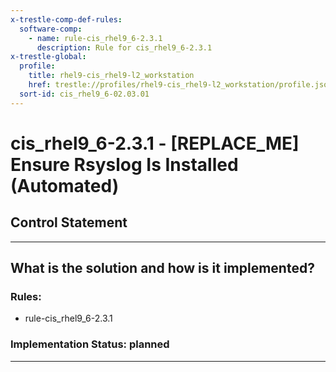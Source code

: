 ```yaml
---
x-trestle-comp-def-rules:
  software-comp:
    - name: rule-cis_rhel9_6-2.3.1
      description: Rule for cis_rhel9_6-2.3.1
x-trestle-global:
  profile:
    title: rhel9-cis_rhel9-l2_workstation
    href: trestle://profiles/rhel9-cis_rhel9-l2_workstation/profile.json
  sort-id: cis_rhel9_6-02.03.01
---
```


# cis_rhel9_6-2.3.1 - \[REPLACE_ME\] Ensure Rsyslog Is Installed (Automated)

## Control Statement

______________________________________________________________________

## What is the solution and how is it implemented?

<!-- For implementation status enter one of: implemented, partial, planned, alternative, not-applicable -->

<!-- Note that the list of rules under ### Rules: is read-only and changes will not be captured after assembly to JSON -->

<!-- Add control implementation description here for control: cis_rhel9_6-2.3.1 -->

### Rules:

  - rule-cis_rhel9_6-2.3.1

### Implementation Status: planned

______________________________________________________________________
